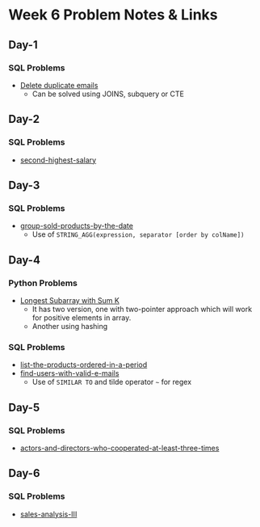 # Week 6 Problem Notes & Links

## Day-1
### SQL Problems
- [Delete duplicate emails](https://leetcode.com/problems/delete-duplicate-emails/description/)
    + Can be solved using JOINS, subquery or CTE

## Day-2
### SQL Problems
- [second-highest-salary](https://leetcode.com/problems/second-highest-salary/)

## Day-3
### SQL Problems
- [group-sold-products-by-the-date](https://leetcode.com/problems/group-sold-products-by-the-date/)
    + Use of `STRING_AGG(expression, separator [order by colName])`

## Day-4
### Python Problems
- [Longest Subarray with Sum K](https://www.geeksforgeeks.org/problems/longest-sub-array-with-sum-k0809/1)
    + It has two version, one with two-pointer approach which will work for positive elements in array.
    + Another using hashing
### SQL Problems
- [list-the-products-ordered-in-a-period](https://leetcode.com/problems/list-the-products-ordered-in-a-period/)
- [find-users-with-valid-e-mails](https://leetcode.com/problems/find-users-with-valid-e-mails/)
    + Use of `SIMILAR TO` and tilde operator `~` for regex

## Day-5
### SQL Problems
- [actors-and-directors-who-cooperated-at-least-three-times](https://leetcode.com/problems/actors-and-directors-who-cooperated-at-least-three-times/)

## Day-6
### SQL Problems
- [sales-analysis-III](https://leetcode.com/problems/sales-analysis-iii/)
